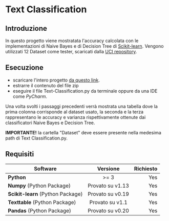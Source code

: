 # Text Classification

## Introduzione 
In questo progetto viene mostratata l'accuracy calcolata con le implementazioni
 di Naive Bayes e di Decision Tree di [Scikit-learn](http://scikit-learn.org/stable/). Vengono utilizzati 12 
 Dataset come tester, scaricati dalla [UCI repository](https://archive.ics.uci.edu/ml/datasets.html).
 
## Esecuzione
- scaricare l'intero progetto [da questo link](https://github.com/AlessandroSoci/Naive-Bayes-vs-Decision-Tree/archive/master.zip).
- estrarre il contenuto del file zip
- eseguire il file Text-Classification.py da terminale oppure da una IDE
come *PyCharm*.

Una volta svolti i passaggi precedenti verrà mostrata una tabella dove la prima colonna corrisponde al
dataset usato, la seconda e la terza rappresentano le accuracy e varianza rispettivamente 
ottenute dai classificatori Naive Bayes e Decision Tree.

**IMPORTANTE!** la cartella "Dataset" deve essere presente nella medesima path di Text Classification.py. 


## Requisiti
| Software                                                    | Versione       | Richiesto|
| ------------------------------------------------------------|:--------------:| --------:|
| **Python**                                                  |     >= 3     |    Yes   |
| **Numpy** (Python Package)                                  |Provato su v1.13|    Yes   |
| **Scikit-learn** (Python Package)                           |Provato su v0.19|    Yes   |
| **Texttable** (Python Package)                              |Provato su v1.1 |    Yes   |
| **Pandas** (Python Package)                                 |Provato su v0.20|    Yes   |
